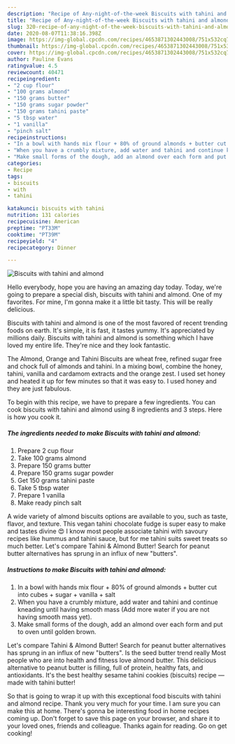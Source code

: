 ```yaml
---
description: "Recipe of Any-night-of-the-week Biscuits with tahini and almond"
title: "Recipe of Any-night-of-the-week Biscuits with tahini and almond"
slug: 320-recipe-of-any-night-of-the-week-biscuits-with-tahini-and-almond
date: 2020-08-07T11:38:16.398Z
image: https://img-global.cpcdn.com/recipes/4653871302443008/751x532cq70/biscuits-with-tahini-and-almond-recipe-main-photo.jpg
thumbnail: https://img-global.cpcdn.com/recipes/4653871302443008/751x532cq70/biscuits-with-tahini-and-almond-recipe-main-photo.jpg
cover: https://img-global.cpcdn.com/recipes/4653871302443008/751x532cq70/biscuits-with-tahini-and-almond-recipe-main-photo.jpg
author: Pauline Evans
ratingvalue: 4.5
reviewcount: 40471
recipeingredient:
- "2 cup flour"
- "100 grams almond"
- "150 grams butter"
- "150 grams sugar powder"
- "150 grams tahini paste"
- "5 tbsp water"
- "1 vanilla"
- "pinch salt"
recipeinstructions:
- "In a bowl with hands mix flour + 80% of ground almonds + butter cut into cubes + sugar + vanilla + salt"
- "When you have a crumbly mixture, add water and tahini and continue kneading until having smooth mass  (Add more water if you are not having smooth mass yet)."
- "Make small forms of the dough, add an almond over each form and put to oven until golden brown."
categories:
- Recipe
tags:
- biscuits
- with
- tahini

katakunci: biscuits with tahini 
nutrition: 131 calories
recipecuisine: American
preptime: "PT33M"
cooktime: "PT39M"
recipeyield: "4"
recipecategory: Dinner

---
```



![Biscuits with tahini and almond](https://img-global.cpcdn.com/recipes/4653871302443008/751x532cq70/biscuits-with-tahini-and-almond-recipe-main-photo.jpg)

Hello everybody, hope you are having an amazing day today. Today, we're going to prepare a special dish, biscuits with tahini and almond. One of my favorites. For mine, I'm gonna make it a little bit tasty. This will be really delicious.

Biscuits with tahini and almond is one of the most favored of recent trending foods on earth. It's simple, it is fast, it tastes yummy. It's appreciated by millions daily. Biscuits with tahini and almond is something which I have loved my entire life. They're nice and they look fantastic.

The Almond, Orange and Tahini Biscuits are wheat free, refined sugar free and chock full of almonds and tahini. In a mixing bowl, combine the honey, tahini, vanilla and cardamom extracts and the orange zest. I used set honey and heated it up for few minutes so that it was easy to. I used honey and they are just fabulous.


To begin with this recipe, we have to prepare a few ingredients. You can cook biscuits with tahini and almond using 8 ingredients and 3 steps. Here is how you cook it.

<!--inarticleads1-->

##### The ingredients needed to make Biscuits with tahini and almond:

1. Prepare 2 cup flour
1. Take 100 grams almond
1. Prepare 150 grams butter
1. Prepare 150 grams sugar powder
1. Get 150 grams tahini paste
1. Take 5 tbsp water
1. Prepare 1 vanilla
1. Make ready pinch salt


A wide variety of almond biscuits options are available to you, such as taste, flavor, and texture. This vegan tahini chocolate fudge is super easy to make and tastes divine 😍 I know most people associate tahini with savoury recipes like hummus and tahini sauce, but for me tahini suits sweet treats so much better. Let&#39;s compare Tahini &amp; Almond Butter! Search for peanut butter alternatives has sprung in an influx of new &#34;butters&#34;. 

<!--inarticleads2-->

##### Instructions to make Biscuits with tahini and almond:

1. In a bowl with hands mix flour + 80% of ground almonds + butter cut into cubes + sugar + vanilla + salt
1. When you have a crumbly mixture, add water and tahini and continue kneading until having smooth mass  (Add more water if you are not having smooth mass yet).
1. Make small forms of the dough, add an almond over each form and put to oven until golden brown.


Let&#39;s compare Tahini &amp; Almond Butter! Search for peanut butter alternatives has sprung in an influx of new &#34;butters&#34;. Is the seed butter trend really Most people who are into health and fitness love almond butter. This delicious alternative to peanut butter is filling, full of protein, healthy fats, and antioxidants. It&#39;s the best healthy sesame tahini cookies (biscuits) recipe — made with tahini butter! 

So that is going to wrap it up with this exceptional food biscuits with tahini and almond recipe. Thank you very much for your time. I am sure you can make this at home. There's gonna be interesting food in home recipes coming up. Don't forget to save this page on your browser, and share it to your loved ones, friends and colleague. Thanks again for reading. Go on get cooking!
